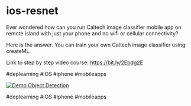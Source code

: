 # ios-resnet


Ever wondered how can you run Caltech image classifier mobile app on remote island with just your phone and no wifi or cellular connectivity?

Here is the answer. You can train your own Caltech image classifier using createML.

Link to step by step video course:
https://bit.ly/2Ebdg2E

#deplearning #iOS #iphone #mobileapps

[![Demo Object Detection](https://evergreenllc2020.github.io/img/caltech.gif)](https://youtu.be/kKC-qubBbTw)


#deplearning #iOS #iphone #mobileapps

